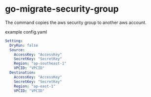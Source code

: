 # go-migrate-security-group

The command copies the aws security group to another aws account.

example config.yaml
```yaml
Setting:
  DryRun: false
  Source:
    AccessKey: "AccessKey"
    SecretKey: "SecretKey"
    Region: "ap-southeast-1"
    VPCID: "VPCID"
  Destination:
    AccessKey: "AccessKey"
    SecretKey: "SecretKey"
    Region: "ap-east-1"
    VPCID: "VPCID"
```
